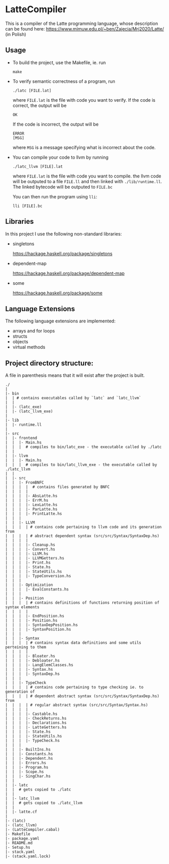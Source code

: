# LatteCompiler

This is a compiler of the Latte programming language, whose description can be 
found here: https://www.mimuw.edu.pl/~ben/Zajecia/Mrj2020/Latte/
(in Polish)

## Usage

- To build the project, use the Makefile, ie. run
  ```
  make
  ```

- To verify semantic correctness of a program, run
  ```
  ./latc [FILE.lat]
  ```
  where `FILE.lat` is the file with code you want to verify.
  If the code is correct, the output will be
  ```
  OK
  ```
  If the code is incorrect, the output will be
  ```
  ERROR
  [MSG]
  ```
  where `MSG` is a message specifying what is incorrect about the code.



- You can compile your code to llvm by running
  ```
  ./latc_llvm [FILE].lat
  ```
  where `FILE.lat` is the file with code you want to compile.
  the llvm code will be outputed to a file `FILE.ll` and then linked with 
  `./lib/runtime.ll`. The linked bytecode will be outputed to `FILE.bc`

  You can then run the program using `lli`:
  ```
  lli [FILE].bc
  ```

## Libraries
In this project I use the following non-standard libraries:
- singletons
  
  https://hackage.haskell.org/package/singletons

- dependent-map
  
  https://hackage.haskell.org/package/dependent-map

- some
  
  https://hackage.haskell.org/package/some

## Language Extensions

The following language extensions are implemented:
- arrays and for loops
- structs
- objects
- virtual methods

## Project directory structure:

A file in parenthesis means that it will exist after the project is built.

```
./
|
|- bin
|  | # contains executables called by `latc` and `latc_llvm`
|  |
|  |- (latc_exe)
|  |- (latc_llvm_exe)
|
|- lib
|  |- runtime.ll
|
|- src
|  |- frontend
|  |  |- Main.hs
|  |  |  # compiles to bin/latc_exe - the executable called by ./latc
|  |
|  |- llvm
|  |  |- Main.hs
|  |  |  # compiles to bin/latc_llvm_exe - the executable called by ./latc_llvm
|  |
|  |- src
|  |  |- FromBNFC
|  |  |  |  # contains files generated by BNFC
|  |  |  |
|  |  |  |- AbsLatte.hs
|  |  |  |- ErrM.hs
|  |  |  |- LexLatte.hs
|  |  |  |- ParLatte.hs
|  |  |  |- PrintLatte.hs
|  |  |
|  |  |- LLVM
|  |  |  | # contains code pertaining to llvm code and its generation from 
|  |  |  | # abstract dependent syntax (src/src/Syntax/SyntaxDep.hs)
|  |  |  |
|  |  |  |- Cleanup.hs
|  |  |  |- Convert.hs
|  |  |  |- LLVM.hs
|  |  |  |- LLVMGetters.hs
|  |  |  |- Print.hs
|  |  |  |- State.hs
|  |  |  |- StateUtils.hs
|  |  |  |- TypeConversion.hs
|  |  |
|  |  |- Optimization
|  |  |  |- EvalConstants.hs
|  |  |
|  |  |- Position
|  |  |  | # contains definitions of functions returning position of syntax elements
|  |  |  |
|  |  |  |- EndPosition.hs
|  |  |  |- Position.hs
|  |  |  |- SyntaxDepPosition.hs
|  |  |  |- SyntaxPosition.hs
|  |  |
|  |  |- Syntax
|  |  |  | # contains syntax data definitions and some utils perteining to them
|  |  |  |
|  |  |  |- Bloater.hs
|  |  |  |- Debloater.hs
|  |  |  |- LangElemClasses.hs
|  |  |  |- Syntax.hs
|  |  |  |- SyntaxDep.hs
|  |  |
|  |  |- TypeCheck
|  |  |  | # contains code pertaining to type checking ie. to generation of 
|  |  |  | # dependent abstract syntax (src/src/Syntax/SyntaxDep.hs) from 
|  |  |  | # regular abstract syntax (src/src/Syntax/Syntax.hs)
|  |  |  |
|  |  |  |- Castable.hs
|  |  |  |- CheckReturns.hs
|  |  |  |- Declarations.hs
|  |  |  |- LatteGetters.hs
|  |  |  |- State.hs
|  |  |  |- StateUtils.hs
|  |  |  |- TypeCheck.hs
|  |  |
|  |  |- BuiltIns.hs
|  |  |- Constants.hs
|  |  |- Dependent.hs
|  |  |- Errors.hs
|  |  |- Program.hs
|  |  |- Scope.hs
|  |  |- SingChar.hs
|  |
|  |- latc
|  |  # gets copied to ./latc
|  |
|  |- latc_llvm
|  |  # gets copied to ./latc_llvm
|  |
|  |- latte.cf
|
|- (latc)
|- (latc_llvm)
|- (LatteCompiler.cabal)
|- Makefile
|- package.yaml
|- README.md
|- Setup.hs
|- stack.yaml
|- (stack.yaml.lock)
```
